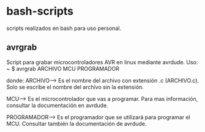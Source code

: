 # bash-scripts
scripts realizados en bash para uso personal.

## avrgrab
Script para grabar microcontroladores AVR en linux mediante avrdude. Uso:
~ $ avrgrab ARCHIVO MCU PROGRAMADOR

donde:
ARCHIVO-->	Es el nombre del archivo con extensión .c (ARCHIVO.c). Solo se escribe
			el nombre del archivo sin la extensión.

MCU-->		Es el microcontrolador que vas a programar. Para mas información, 
			consultar la documentación en avrdude.

PROGRAMADOR-->	Es el programador que se utilizará para programar el MCU. Consultar
				también la documentación de avrdude.
